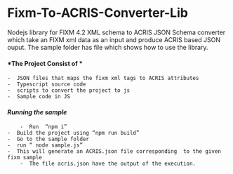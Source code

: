 # Fixm-To-ACRIS-Converter-Lib

Nodejs library for FIXM 4.2 XML schema to ACRIS JSON Schema converter which take an FIXM xml data as an input and produce ACRIS based JSON ouput. The sample folder has file which shows how to use the library.  

#### *The Project Consist of * ####
	-  JSON files that maps the fixm xml tags to ACRIS attributes
	-  Typescript source code
	-  scripts to convert the project to js
	-  Sample code in JS
#### *Running the sample* ####
        -  Run  “npm i”
	-  Build the project using “npm run build”
	-  Go to the sample folder
	-  run “ node sample.js”
	-  This will generate an ACRIS.json file corresponding  to the given fixm sample
        -  The file acris.json have the output of the execution.
